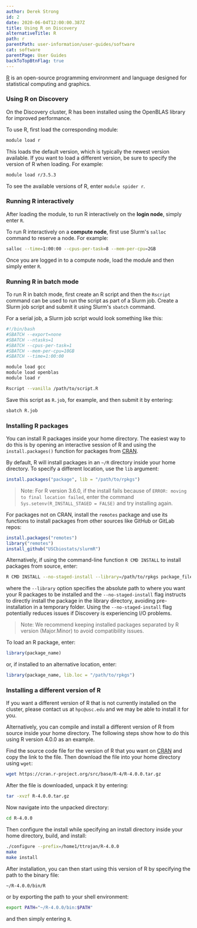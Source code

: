 ```yaml
---
author: Derek Strong
id: 2
date: 2020-06-04T12:00:00.387Z
title: Using R on Discovery
alternativeTitle: R
path: r
parentPath: user-information/user-guides/software
cat: software
parentPage: User Guides
backToTopBtnFlag: true
---
```


[R](https://www.r-project.org) is an open-source programming environment and language designed for statistical computing and graphics.

### Using R on Discovery

On the Discovery cluster, R has been installed using the OpenBLAS library for improved performance.

To use R, first load the corresponding module:

```sh
module load r
```

This loads the default version, which is typically the newest version available. If you want to load a different version, be sure to specify the version of R when loading. For example:

```sh
module load r/3.5.3
```

To see the available versions of R, enter `module spider r`.


### Running R interactively

After loading the module, to run R interactively on the **login node**, simply enter `R`.

To run R interactively on a **compute node**, first use Slurm's `salloc` command to reserve a node. For example:

```sh
salloc --time=1:00:00 --cpus-per-task=8 --mem-per-cpu=2GB
```

Once you are logged in to a compute node, load the module and then simply enter `R`.


### Running R in batch mode

To run R in batch mode, first create an R script and then the `Rscript` command can be used to run the script as part of a Slurm job. Create a Slurm job script and submit it using Slurm's `sbatch` command.

For a serial job, a Slurm job script would look something like this:

```sh
#!/bin/bash
#SBATCH --export=none
#SBATCH --ntasks=1
#SBATCH --cpus-per-task=1
#SBATCH --mem-per-cpu=10GB
#SBATCH --time=1:00:00

module load gcc
module load openblas
module load r

Rscript --vanilla /path/to/script.R
```

Save this script as `R.job`, for example, and then submit it by entering:

```sh
sbatch R.job
```

### Installing R packages

You can install R packages inside your home directory. The easiest way to do this is by opening an interactive session of R and using the `install.packages()` function for packages from [CRAN](https://cran.r-project.org/).

By default, R will install packages in an `~/R` directory inside your home directory. To specify a different location, use the `lib` argument:

```r
install.packages("package", lib = "/path/to/rpkgs")
```

> Note: For R version 3.6.0, if the install fails because of `ERROR: moving to final location failed`, enter the command `Sys.setenv(R_INSTALL_STAGED = FALSE)` and try installing again.

For packages not on CRAN, install the `remotes` package and use its functions to install packages from other sources like GitHub or GitLab repos:

```r
install.packages("remotes")
library("remotes")
install_github("USCbiostats/slurmR")
```

Alternatively, if using the command-line function `R CMD INSTALL` to install packages from source, enter:

```sh
R CMD INSTALL --no-staged-install --library=/path/to/rpkgs package_file.tar.gz
```

where the `--library` option specifies the absolute path to where you want your R packages to be installed and the `--no-staged-install` flag instructs to directly install the package in the library directory, avoiding pre-installation in a temporary folder. Using the `--no-staged-install` flag potentially reduces issues if Discovery is experiencing I/O problems.

> Note: We recommend keeping installed packages separated by R version (Major.Minor) to avoid compatibility issues.

To load an R package, enter:

```r
library(package_name)
```

or, if installed to an alternative location, enter:

```r
library(package_name, lib.loc = "/path/to/rpkgs")
```

### Installing a different version of R

If you want a different version of R that is not currently installed on the cluster, please contact us at `hpc@usc.edu` and we may be able to install it for you.

Alternatively, you can compile and install a different version of R from source inside your home directory. The following steps show how to do this using R version 4.0.0 as an example.

Find the source code file for the version of R that you want on [CRAN](https://cran.r-project.org/) and copy the link to the file. Then download the file into your home directory using `wget`:

```sh
wget https://cran.r-project.org/src/base/R-4/R-4.0.0.tar.gz
```

After the file is downloaded, unpack it by entering:

```sh
tar -xvzf R-4.0.0.tar.gz
```

Now navigate into the unpacked directory:

```sh
cd R-4.0.0
```

Then configure the install while specifying an install directory inside your home directory, build, and install:

```sh
./configure --prefix=/home1/ttrojan/R-4.0.0
make
make install
```

After installation, you can then start using this version of R by specifying the path to the binary file:

```sh
~/R-4.0.0/bin/R
```

or by exporting the path to your shell environment:

```sh
export PATH="~/R-4.0.0/bin:$PATH"
```

and then simply entering `R`.
